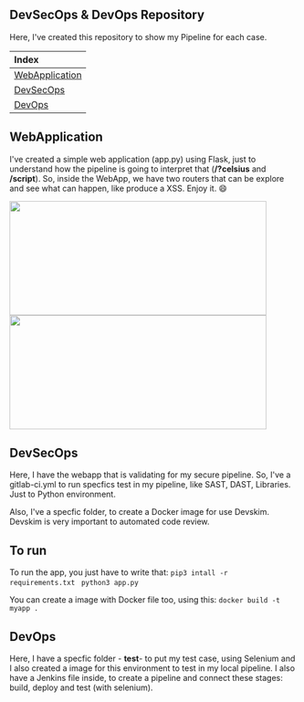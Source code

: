 ## DevSecOps & DevOps Repository

Here, I've created this repository to show my Pipeline for each case.

|**Index**
|:---
|[WebApplication](#webapplication)|
|[DevSecOps](#devsecops)|
|[DevOps](#devops)|

## WebApplication

I've created a simple web application (app.py) using Flask, just to understand how the pipeline is going to interpret that (**/?celsius** and **/script**).
So, inside the WebApp, we have two routers that can be explore and see what can happen, like produce a XSS.
Enjoy it. 😄


<img src="/uploads/2cb66cb4db6f9f9627d244b588acae6d/Captura_de_Tela_2021-07-29_às_20.50.44.png"  width="450" height="200">

<img src="/uploads/94422cbad0523cdd67c8d4a60e6f5eb6/Captura_de_Tela_2021-07-29_às_20.51.00.png"  width="450" height="200">


## DevSecOps

Here, I have the webapp that is validating for my secure pipeline. So, I've a gitlab-ci.yml to run specfics test in my pipeline, like SAST, DAST, Libraries. Just to Python environment.

Also, I've a specfic folder, to create a Docker image for use Devskim. Devskim is very important to automated code review.

## To run

To run the app, you just have to write that:
`pip3 intall -r requirements.txt `
`python3 app.py`

You can create a image with Docker file too, using this:
`docker build -t myapp .`

## DevOps

Here, I have a specfic folder - **test**- to put my test case, using Selenium and I also created a image for this environment to test in my local pipeline.
I also have a Jenkins file inside, to create a pipeline and connect these stages: build, deploy and test (with selenium).
